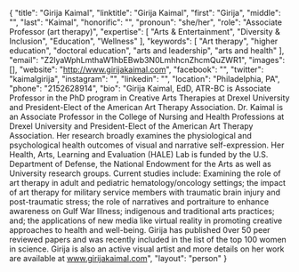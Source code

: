 {
  "title": "Girija Kaimal",
  "linktitle": "Girija Kaimal",
  "first": "Girija",
  "middle": "",
  "last": "Kaimal",
  "honorific": "",
  "pronoun": "she/her",
  "role": "Associate Professor (art therapy)",
  "expertise": [
    "Arts & Entertainment",
    "Diversity & Inclusion",
    "Education",
    "Wellness"
  ],
  "keywords": [
    "Art therapy",
    "higher education",
    "doctoral education",
    "arts and leadership",
    "arts and health"
  ],
  "email": "Z2lyaWphLmthaW1hbEBwb3N0LmhhcnZhcmQuZWR1",
  "images": [],
  "website": "http://www.girijakaimal.com",
  "facebook": "",
  "twitter": "kaimalgirija",
  "instagram": "",
  "linkedin": "",
  "location": "Philadelphia, PA",
  "phone": "2152628914",
  "bio": "Girija Kaimal, EdD, ATR-BC is Associate Professor in the PhD program in Creative Arts Therapies at Drexel University and President-Elect of the American Art Therapy Association. Dr. Kaimal is an Associate Professor in the College of Nursing and Health Professions at Drexel University and President-Elect of the American Art Therapy Association. Her research broadly examines the physiological and psychological health outcomes of visual and narrative self-expression. Her Health, Arts, Learning and Evaluation (HALE) Lab is funded by the U.S. Department of Defense, the National Endowment for the Arts as well as University research groups. Current studies include: Examining the role of art therapy in adult and pediatric hematology/oncology settings; the impact of art therapy for military service members with traumatic brain injury and post-traumatic stress; the role of narratives and portraiture to enhance awareness on Gulf War Illness; indigenous and traditional arts practices; and;  the applications of new media like virtual reality in promoting creative approaches to health and well-being. Girija has published 0ver 50 peer reviewed papers and was recently included in the list of the top 100 women in science.  Girija is also an active visual artist and more details on her work are available at www.girijakaimal.com",
  "layout": "person"
}

